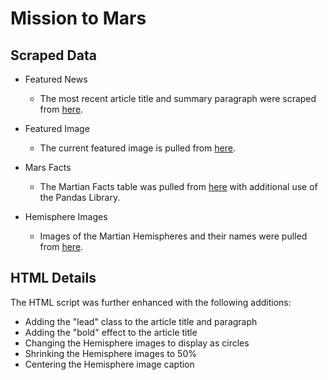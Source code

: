 # Mission to Mars

## Scraped Data

- Featured News
  - The most recent article title and summary paragraph were scraped from [here](https://data-class-mars.s3.amazonaws.com/Mars/index.html).

- Featured Image
  - The current featured image is pulled from [here](https://data-class-jpl-space.s3.amazonaws.com/JPL_Space/index.html). 

- Mars Facts
  - The Martian Facts table was pulled from [here](https://galaxyfacts-mars.com) with additional use of the Pandas Library.

- Hemisphere Images
  - Images of the Martian Hemispheres and their names were pulled from [here](https://marshemispheres.com/).

## HTML Details

The HTML script was further enhanced with the following additions:

- Adding the "lead" class to the article title and paragraph
- Adding the "bold" effect to the article title
- Changing the Hemisphere images to display as circles
- Shrinking the Hemisphere images to 50%
- Centering the Hemisphere image caption
